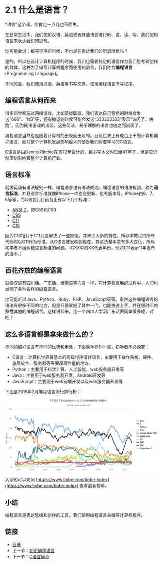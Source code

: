 # 2.1 什么是语言？

“语言”这个词，你肯定一点儿也不陌生。

在日常生活中，我们使用汉语、英语或者其他语言进行听、说、读、写，我们使用语言来表达我们的思想。

你可能会说：编写程序的时候，不也是在表达我们的所思所想吗？

是的，所以在设计计算机程序的时候，我们也需要特定的语言作为我们思考和创作的载体，这种为了编写计算机程序而使用的语言，我们称为**编程语言**(Programming Language)。

不同的是，我们使用汉语、英语等书写文章，使用编程语言书写程序。

## 编程语言从何而来

很多同学都玩过网络游戏，比如英雄联盟。我们表达自己赞扬的时候会发送“666”、“NB”等，还有撤退的时候可能会发送“333333333”表示“该闪了、快跑”。因为网络游戏的出现，这些简洁、易于理解的语言也随之而出现了。

编程语言当然也是随着计算机的出现而出现的。目前世界上有成百上千的计算机编程语言，而对整个计算机发展影响最大的便是我们将要学习的C语言。

C语言是由[Dennis Ritchie](https://baike.baidu.com/item/%E4%B8%B9%E5%B0%BC%E6%96%AF%C2%B7%E9%87%8C%E5%A5%87/7267171?fr=aladdin)在1972年设计的，距书写本文时已经47年了，但是它仍然深刻影响着整个计算机行业。

## 语言标准

就像英语有语法规则一样，编程语言也有语法规则。编程语言的语法规则，称为**语言标准**。并且语言标准就像iPhone一样也会更新、也有版本号。iPhone由6、7、8等等，而C语言到目前为止有以下几个标准：

- [ANSI C](https://baike.baidu.com/item/ANSI%20C/7657277?fr=aladdin)，即C89和C90
- [C99](https://baike.baidu.com/item/c99/7335191?fr=aladdin)
- [C11](https://baike.baidu.com/item/C11/3245086?fr=aladdin)
- [C18](https://en.wikipedia.org/wiki/C18_(C_standard_revision)#Changes_from_C11)

因为C18相对于C11只是解决了一些缺陷，并未引入新的特性，所以本教程的所有代码均以C11作为标准。从C语言被发明到现在，其语法基本没有多大变化，所以初学者不用纠结语言标准的问题。（CXX中的XX代表年份，例如C11表示11年发布的版本。）

## 百花齐放的编程语言

就像汉语有四川话、广东话、闽南语等方言一样，在计算机发展的过程中，人们也发明了各种各样的编程语言。

你可能听过Java、Python、Ruby、PHP、JavaScript等等。虽然这些编程语言的语法有很多不同的地方，但是只要掌握了其中一门，也能快速上手，并在短时间内熟悉其他的编程语言。这样说起来，比一个四川人学习广东话要简单很多呢，对吧？

## 这么多语言都是拿来做什么的？

不同的编程语言有不同的优势和用处，下面简单罗列一些，初学者不必深究：

- C语言：计算机世界最基本的高级程序设计语言，主要用于操作系统、硬件、底层软件、服务器等需要超高性能的地方。
- Python：主要用于科学计算、人工智能、web服务器开发等
- Java：主要用于web服务器开发，Android开发等
- JavaScript：主要用于web前端开发以及web服务器开发等

下面是2019年2月编程语言流行排行榜：

![programming language ranking](./images/02.1.language-ranking.png)

大家也可以访问 [https://www.tiobe.com/tiobe-index](https://www.tiobe.com/tiobe-index) 查看最新榜单。

## 小结

编程语言是表达思维和创作的工具，我们使用编程语言来编写计算机程序。

## 链接

- [目录](./preface.md)
- 上一节：[初识编程语言](./02.0.md)
- 下一节：[C语言简介](./02.2.md)